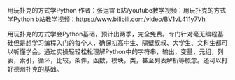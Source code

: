 用玩扑克的方式学Python
作者：张运霄
b站/youtube教学视频：用玩扑克的方式学Python
b站教学视频：https://www.bilibili.com/video/BV1vL411y7Vh

用玩扑克的方式学会Python基础，预计出两季，完全免费。专门针对毫无编程基础但是想学习编程入门的每个人，确保初高中生、隔壁叔叔、大学生、文科生都可以听懂学会。通过实操轻轻松松理解Python中的字符串，输出，变量，元组，列表，索引，循环，比较，条件，函数，模块，类，甚至列表解析等概念。还可以打好德州扑克的基础。
